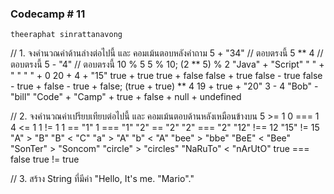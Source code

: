 ### Codecamp # 11
    theeraphat sinrattanavong
    

// 1. จงคำนวณค่าด้านล่างต่อไปนี้ และ คอมเม้นตอบหลังคำถาม
5 + "34"            // ตอบตรงนี้
5 ** 4              // ตอบตรงนี้
5 - "4"             // ตอบตรงนี้
10 % 5
5 % 10;
(2 ** 5) % 2
"Java" + "Script"
" " + " "
" " + 0
20 + 4 + "15"
true + true
true + false
false + true
false - true
false - true + false - true + false;
(true + true) ** 4
19 + true + "20"
3 - 4
"Bob" - "bill"
"Code" + "Camp" + true + false + null + undefined


// 2. จงคำนวณค่าเปรียบเทียบต่อไปนี้ และ คอมเม้นตอบด้านหลังเหมือนข้างบน
5 >= 1
0 === 1
4 <= 1
1 != 1
1 == "1"
1 === "1"
"2" == "2"
"2" === "2"
"12" !== 12
"15" != 15
"A" > "B"
"B" < "C"
"a" > "A"
"b" < "A"
"bee" > "bbe"
"BeE" < "Bee"
"SonTer" > "Soncom"
"circle" > "circles"
"NaRuTo" < "nArUtO"
true === false
true != true


// 3. สร้าง String ที่มีค่า "Hello, It's me. "Mario"."